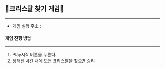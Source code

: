 ## 💎크리스탈 찾기 게임💎
-----------------------

- 게임 실행 주소 : 

#### 게임 진행 방법
-----------------------


1. Play시작 버튼을 누른다.
2. 정해진 시간 내에 모든 크리스탈을 찾으면 승리